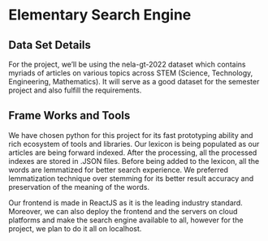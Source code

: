 # Elementary Search Engine

## Data Set Details

For the project, we’ll be using the nela-gt-2022 dataset which contains myriads of articles on various topics across STEM (Science, Technology, Engineering, Mathematics). It will serve as a good dataset for the semester project and also fulfill the requirements. 

## Frame Works and Tools

We have chosen python for this project for its fast prototyping ability and rich ecosystem of tools and libraries. Our lexicon is being populated as our articles are being forward indexed. After the processing, all the processed indexes are stored in .JSON files. Before being added to the lexicon, all the words are lemmatized for better search experience. We preferred lemmatization technique over stemming for its better result accuracy and preservation of the meaning of the words.

Our frontend is made in ReactJS as it is the leading industry standard.
Moreover, we can also deploy the frontend and the servers on cloud platforms and make the search engine available to all, however for the project, we plan to do it all on localhost.
